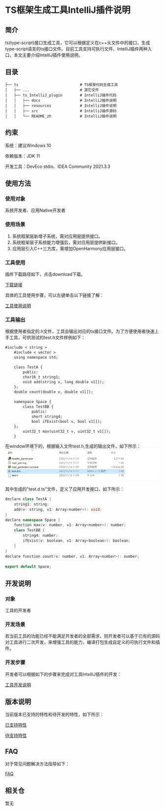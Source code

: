 # TS框架生成工具IntelliJ插件说明

## 简介

ts(type-script)接口生成工具，它可以根据定义在c++头文件中的接口，生成type-script语言的ts接口文件。目前工具支持可执行文件、IntelliJ插件两种入口，本文主要介绍IntelliJ插件使用说明。

## 目录 

	├── ts                            # TS框架代码生成工具
	│   ├── ...                       # 其它文件
	│   ├── ts_IntelliJ_plugin        # IntelliJ插件代码
	│   │   ├── docs                  # IntelliJ插件说明
	│   │   ├── resources             # IntelliJ插件说明
	│   │   ├── src    				  # IntelliJ插件源码
	│   │   └── README_zh             # IntelliJ插件说明

## 约束 

系统：建议Windows 10

依赖版本：JDK 11

开发工具：DevEco stdio、IDEA Community 2021.3.3

## 使用方法 

### 使用对象

系统开发者、应用Native开发者

### 使用场景

1) 系统框架层新增子系统，需对应用层提供接口。
2) 系统框架层子系统能力增强后，需对应用层提供新接口。
3) 应用层引入C++三方库，需增加OpenHarmony应用层接口。

### 工具使用

插件下载路径如下，点击download下载。

[下载链接](https://plugins.jetbrains.com/plugin/21420-ts-generator/edit/versions)

具体的工具使用步骤，可以左键单击以下链接了解：

[工具使用说明](https://gitee.com/openharmony/napi_generator/tree/master/hdc/ts/ts_IntelliJ_plugin/docs/INSTRUCTION_ZH.md)

### 工具输出

根据使用者指定的.h文件，工具会输出对应的ts接口文件。为了方便使用者快速上手工具，可供测试的test.h文件样例如下：

```
#include < string >
	#include < vector >
	using namespace std;

	class TestA {
    	public:
    	char16_t string1;
    	void add(string v, long double v1[]);
	};
	double count(double v, double v1[]);

	namespace Space {
    	class TestBB {
        	public:
        	short string4;
        	bool ifExist(bool v, bool v1[]);
	};
    	uint32_t max(uint32_t v, uint32_t v1[]);
	}
```

在window环境下的，根据输入文件test.h,生成的输出文件，如下所示：![](../figures/h-2-ts-succ.png)

其中生成的"test.d.ts"文件，定义了应用开发接口，如下所示：


```c++
declare class TestA {
	string1: string;
	add(v: string, v1: Array<number>): void;
}
declare namespace Space {
	function max(v: number, v1: Array<number>): number;
	class TestBB {
    	string4: number;
    	ifExist(v: boolean, v1: Array<boolean>): boolean;
	}
}
declare function count(v: number, v1: Array<number>): number;

export default Space;
```

## 开发说明

### 对象

工具的开发者

### 开发场景

若当前工具的功能已经不能满足开发者的全部需求，则开发者可以基于已有的源码对工具进行二次开发，来增强工具的能力，编译打包生成自定义的可执行文件和插件。
       
### 开发步骤

开发者可以根据如下的步骤来完成对工具IntelliJ插件的开发：

 [工具开发说明](https://gitee.com/openharmony/napi_generator/tree/master/hdc/ts/ts_IntelliJ_plugin/docs/DEVELOP_ZH.md)
    
## 版本说明 

当前版本已支持的特性和待开发的特性，如下所示：

 [已支持特性](https://gitee.com/openharmony/napi_generator/blob/master/docs/ts/ts_Gen-1.0.md)

 [待支持特性](https://gitee.com/openharmony/napi_generator/blob/master/docs/ts/ROADMAP_ZH.md)

## FAQ

对于常见问题解决方法指导如下：

  [FAQ](https://gitee.com/openharmony/napi_generator/tree/master/docs/ts/FAQ.md)

## 相关仓

暂无